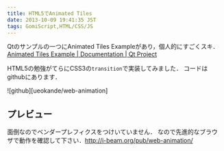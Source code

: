```yaml
---
title: HTML5でAnimated Tiles
date: 2013-10-09 19:41:35 JST
tags: GomiScript,HTML/CSS/JS
---
```


Qtのサンプルの一つにAnimated Tiles Exampleがあり，個人的にすごくスキ．  
[Animated Tiles Example | Documentation | Qt Project](http://qt-project.org/doc/qt-4.8/animation-animatedtiles.html)

HTML5の勉強がてらにCSS3の`transition`で実装してみました．
コードはgithubにあります．  

![github][ueokande/web-animation]

## プレビュー

面倒なのでベンダープレフィクスをつけいていません．
なので先進的なブラウザで動作を確認して下さい．[http://i\-beam\.org/pub/web\-animation/](http://i-beam.org/pub/web-animation/)

